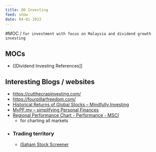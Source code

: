 ```yaml
---
title: 00 Investing
feed: show
date: 04-01-2022
---
```


#MOC / `for investment with focus on Malaysia and dividend growth investing`

## MOCs
- [[Dividend Investing References]]

## Interesting Blogs / websites
- https://cutthecrapinvesting.com/
- https://fourpillarfreedom.com/
- [Historical Returns of Global Stocks – Mindfully Investing](https://www.mindfullyinvesting.com/historical-returns-of-global-stocks/)
- [MyPF.my – simplifying Personal Finances](https://mypf.my/)
- [Regional Performance Chart - Performance - MSCI](https://app2.msci.com/products/index-data-search/regional_chart.jsp?asOf=08/Jul/2022&size=Standard%20(Large%2BMid%20Cap)&scope=R&style=None&currency=USD&priceLevel=STRD&indexId=990200&indexName=NORTH%20AMERICA&suite=C)
	- for charting all markets
- ### Trading territory
	- [iSaham Stock Screener](https://www.isaham.my/)
